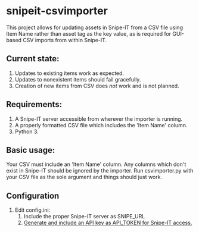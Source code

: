 # snipeit-csvimporter
This project allows for updating assets in Snipe-IT from a CSV file using Item Name rather than asset tag as the key value, as is required for GUI-based CSV imports from within Snipe-IT.

## Current state:
1. Updates to existing items work as expected.
2. Updates to nonexistent items should fail gracefully.
3. Creation of new items from CSV does *not* work and is not planned.

## Requirements:
1. A Snipe-IT server accessible from wherever the importer is running.
2. A properly formatted CSV file which includes the 'Item Name' column.
3. Python 3.

## Basic usage:
Your CSV must include an 'Item Name' column.  Any columns which don't exist in Snipe-IT should be ignored by the importer.
Run csvimporter.py with your CSV file as the sole argument and things should just work.

## Configuration
1. Edit config.ini:
    1. Include the proper Snipe-IT server as SNIPE_URL
    2. [Generate and include an API key as API_TOKEN for Snipe-IT access.](https://snipe-it.readme.io/reference#generating-api-tokens)
